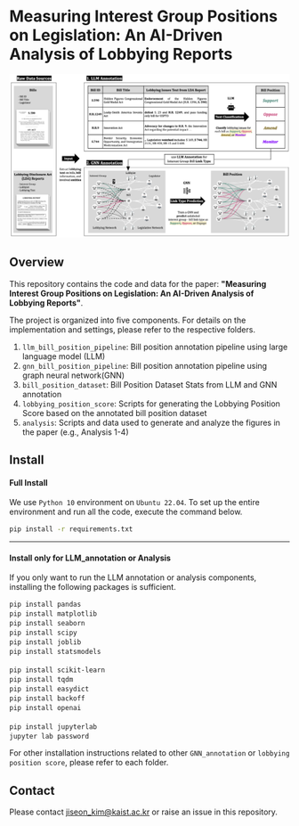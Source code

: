 # Measuring Interest Group Positions on Legislation: An AI-Driven Analysis of Lobbying Reports

![Overview of bill position annotation pipelin](figure/overview.png)


## Overview
This repository contains the code and data for the paper:
**"Measuring Interest Group Positions on Legislation: An AI-Driven Analysis of Lobbying Reports"**.

The project is organized into five components. For details on the implementation and settings, please refer to the respective folders.

1. `llm_bill_position_pipeline`: Bill position annotation pipeline using large language model (LLM)
2. `gnn_bill_position_pipeline`: Bill position annotation pipeline using graph neural network(GNN)
3. `bill_position_dataset`: Bill Position Dataset Stats from LLM and GNN annotation
4. `lobbying_position_score`: Scripts for generating the Lobbying Position Score based on the annotated bill position dataset
5. `analysis`: Scripts and data used to generate and analyze the figures in the paper (e.g., Analysis 1-4)

## Install

#### Full Install
We use `Python 10` environment on `Ubuntu 22.04`. To set up the entire environment and run all the code, execute the command below.

```bash
pip install -r requirements.txt
```
---

#### Install only for **LLM_annotation** or **Analysis**
If you only want to run the LLM annotation or analysis components, installing the following packages is sufficient.
```bash
pip install pandas
pip install matplotlib
pip install seaborn
pip install scipy
pip install joblib
pip install statsmodels

pip install scikit-learn
pip install tqdm 
pip install easydict 
pip install backoff 
pip install openai

pip install jupyterlab
jupyter lab password 
```


For other installation instructions related to other `GNN_annotation` or `lobbying position score`, please refer to each folder.



## Contact
Please contact jiseon_kim@kaist.ac.kr or raise an issue in this repository.
